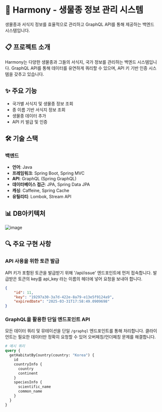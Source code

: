   # 🌿 Harmony - 생물종 정보 관리 시스템

생물종과 서식지 정보를 효율적으로 관리하고 GraphQL API를 통해 제공하는 백엔드 시스템입니다.

## 📋 프로젝트 소개

Harmony는 다양한 생물종과 그들의 서식지, 국가 정보를 관리하는 백엔드 시스템입니다. GraphQL API를 통해 데이터를 유연하게 쿼리할 수 있으며, API 키 기반 인증 시스템을 갖추고 있습니다.

## ✨ 주요 기능

- 국가별 서식지 및 생물종 정보 조회
- 종 이름 기반 서식지 정보 조회
- 생물종 데이터 추가
- API 키 발급 및 인증

## 🛠️ 기술 스택

### 백엔드
- **언어**: Java
- **프레임워크**: Spring Boot, Spring MVC
- **API**: GraphQL (Spring GraphQL)
- **데이터베이스 접근**: JPA, Spring Data JPA
- **캐싱**: Caffeine, Spring Cache
- **유틸리티**: Lombok, Stream API

## 📊 DB아키텍처

![image](https://github.com/user-attachments/assets/b3b9ace7-b39d-4967-93e1-9173dcf46e8d)


## 🔍 주요 구현 사항

### API 사용을 위한 토큰 발급
API 키가 포함된 토큰을 발급받기 위해 '/api/issue' 엔드포인트에 먼저 접속합니다. 발급받은 토큰의 key를 api_key 라는 이름의 헤더에 넣어 요청을 보내야 합니다.
```json
{
    "id": 11,
    "key": "19297a30-3a7d-422e-8a79-e13e5f9124a9",
    "expiredDate": "2025-03-31T17:58:49.0909698"
}
```

### GraphQL을 활용한 단일 엔드포인트 API
모든 데이터 쿼리 및 뮤테이션을 단일 `/graphql` 엔드포인트를 통해 처리합니다. 클라이언트는 필요한 데이터만 정확히 요청할 수 있어 오버페칭/언더페칭 문제를 해결합니다.

```graphql
# 예시 쿼리
query {
  getHabitatByCountry(country: "Korea") {
    id
    countryInfo {
      country
      continent
    }
    speciesInfo {
      scientific_name
      common_name
    }
  }
}
```

